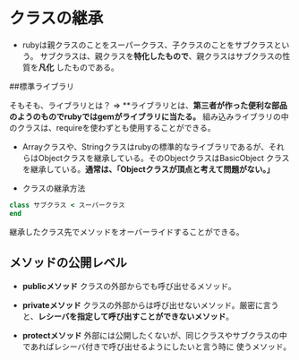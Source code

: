 # クラスの継承  

- rubyは親クラスのことをスーパークラス、子クラスのことをサブクラスという。
サブクラスは、親クラスを**特化したもので**、親クラスはサブクラスの性質を**凡化** したものである。

##標準ライブラリ  

そもそも、ライブラリとは？ => **ライブラリとは、**第三者が作った便利な部品のようのものでrubyではgemがライブラリに当たる。**
組み込みライブラリの中のクラスは、requireを使わずとも使用することができる。

- Arrayクラスや、Stringクラスはrubyの標準的なライブラリであるが、それらはObjectクラスを継承している。そのObjectクラスはBasicObject
クラスを継承している。**通常は、「Objectクラスが頂点と考えて問題がない。」**

- クラスの継承方法
```rb
class サブクラス < スーパークラス
end
```
継承したクラス先でメソッドをオーバーライドすることができる。

## メソッドの公開レベル

- **publicメソッド**
クラスの外部からでも呼び出せるメソッド。

- **privateメソッド**
クラスの外部からは呼び出せないメソッド。厳密に言うと、**レシーバを指定して呼び出すことができないメソッド**。

- **protectメソッド**
外部には公開したくないが、同じクラスやサブクラスの中であればレシーバ付きで呼び出せるようにしたいと言う時に
使うメソッド。


